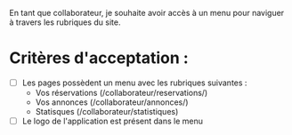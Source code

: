 En tant que collaborateur, je souhaite avoir accès à un menu pour naviguer à travers les rubriques du site.

# Critères d'acceptation :

* [ ] Les pages possèdent un menu avec les rubriques suivantes :
  * Vos réservations (/collaborateur/reservations/)
  * Vos annonces (/collaborateur/annonces/)
  * Statisques (/collaborateur/statistiques)
* [ ] Le logo de l'application est présent dans le menu